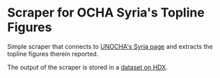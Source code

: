 # Scraper for OCHA Syria's Topline Figures
Simple scraper that connects to [UNOCHA's Syria page](http://unocha.org/syria) and extracts the topline figures therein reported.

The output of the scraper is stored in a [dataset on HDX](https://data.hdx.rwlabs.org/dataset/key-humanitarian-figure).
